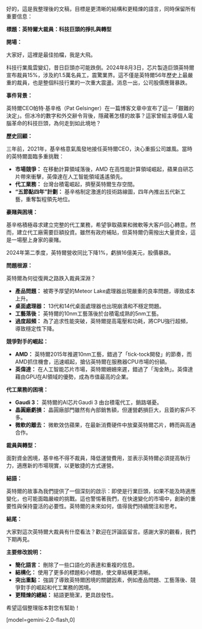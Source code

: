 好的，這是我整理後的文稿，目標是更清晰的結構和更精煉的語言，同時保留所有重要信息：

**標題：英特爾大裁員：科技巨頭的掙扎與轉型**

**開場：**

大家好，這裡是最佳拍檔，我是大飛。

科技行業風雲變幻，昔日巨頭亦可能跌倒。2024年8月3日，芯片製造巨頭英特爾宣布裁員15%，涉及約1.5萬名員工，震驚業界。這不僅是英特爾56年歷史上最嚴重的裁員，也是整個科技行業的一次重大震盪。消息一出，公司股價應聲暴跌。

**事件背景：**

英特爾CEO帕特·基辛格（Pat Gelsinger）在一篇博客文章中宣布了這一「艱難的決定」。但冰冷的數字和外交辭令背後，隱藏著怎樣的故事？這家曾經主導個人電腦革命的科技巨頭，為何走到如此境地？

**歷史回顧：**

三年前，2021年，基辛格意氣風發地接任英特爾CEO，決心重振公司雄風。當時的英特爾面臨多重挑戰：

*   **市場競爭：** 在移動計算領域落後，AMD 在高性能計算領域崛起，蘋果自研芯片帶來衝擊，英偉達在人工智能領域遙遙領先。
*   **代工業務：** 台灣台積電崛起，擠壓英特爾生存空間。
*   **“五節點四年”計劃：** 基辛格制定激進的技術路線圖，四年內推出五代新工藝，重奪製程領先地位。

**豪賭與困境：**

基辛格積極尋求建立完整的代工業務，希望爭取蘋果和微軟等大客戶回心轉意。然而，建立代工廠需要巨額投資。雖然有政府補貼，但英特爾仍需撥出大量資金，這是一場壓上身家的豪賭。

2024年第二季度，英特爾營收同比下降1%，虧損16億美元，股價暴跌。

**問題根源：**

英特爾為何從復興之路跌入裁員深淵？

*   **產品問題：** 被寄予厚望的Meteor Lake處理器出現嚴重的良率問題，導致成本上升。
*   **桌面處理器：** 13代和14代桌面處理器也出現崩潰和不穩定問題。
*   **工藝落後：** 英特爾的10nm工藝落後於台積電成熟的5nm工藝。
*   **過度超頻：** 為了追求性能突破，英特爾提高電壓和功耗，將CPU強行超頻，導致穩定性下降。

**競爭對手的崛起：**

*   **AMD：** 英特爾2015年推遲10nm工藝，錯過了「tick-tock開發」的節奏，而AMD抓住機會，迅速崛起，搶佔英特爾在服務器CPU市場的份額。
*   **英偉達：** 在人工智能芯片市場，英特爾姍姍來遲，錯過了「淘金熱」。英偉達藉由GPU在AI領域的優勢，成為市值最高的企業。

**代工業務的困境：**

*   **Gaudi 3：** 英特爾的AI芯片Gaudi 3 由台積電代工，銷路堪憂。
*   **晶圓廠虧損：** 晶圓廠部門雖然有內部銷售額，但運營虧損巨大，且簽約客戶不多。
*   **微軟的離去：** 微軟效仿蘋果，在最新消費硬件中放棄英特爾芯片，轉而與高通合作。

**裁員與轉型：**

面對資金困境，基辛格不得不裁員，降低運營費用，並表示英特爾必須提高執行力，適應新的市場現實，以更敏捷的方式運營。

**結語：**

英特爾的故事為我們提供了一個深刻的啟示：即使是行業巨頭，如果不能及時適應變化，也可能面臨嚴峻的挑戰。這也警惕著我們，在快速變化的市場中，創新的重要性與保持靈活的必要性。英特爾的未來如何，值得我們持續關注和思考。

**結尾：**

大家對這次英特爾大裁員有什麼看法？歡迎在評論區留言。感謝大家的觀看，我們下期再見。

**主要修改說明：**

*   **簡化語言：** 刪除了一些口語化的表達和重複的信息。
*   **結構化：** 使用了更多的標題和小標題，使文章結構更清晰。
*   **突出重點：** 強調了導致英特爾困境的關鍵因素，例如產品問題、工藝落後、競爭對手的崛起和代工業務的困境。
*   **更精煉的總結：** 結語更簡潔，更具啟發性。

希望這個整理版本對您有幫助！

[model=gemini-2.0-flash,0]
